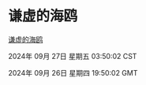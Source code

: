 # 谦虚的海鸥
[谦虚的海鸥](http://219.139.198.207:56308/qxdho/course/base/hotlink/index.php)

2024年 09月 27日 星期五 03:50:02 CST

2024年 09月 26日 星期四 19:50:02 GMT
